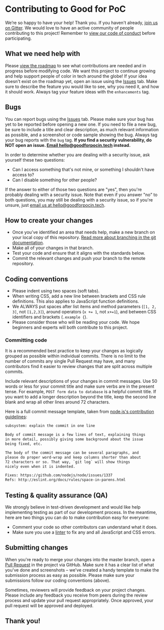 # Contributing to Good for PoC

We’re so happy to have your help! Thank you. If you haven't already, [join us on Gitter](https://gitter.im/GoodForPoC/Lobby?utm_source=share-link&utm_medium=link&utm_campaign=share-link). We would love to have an active community of people contributing to this project! Remember to [view our code of conduct](https://github.com/GoodForPoC/website/blob/master/docs/CODE_OF_CONDUCT.md) before participating.

## What we need help with
Please [view the roadmap](https://github.com/GoodForPoC/website/projects/1) to see what contributions are needed and in progress before modifying code. We want this project to continue growing and help support people of color in tech around the globe! If your idea doesn't exist on the roadmap yet, open an issue using the [Issues](https://github.com/GoodForPoC/website/issues) tab. Make sure to describe the feature you would like to see, why you need it, and how it should work. Always tag your feature ideas with the `enhancements` tag.

## Bugs
You can report bugs using the [Issues](https://github.com/GoodForPoC/website/issues) tab. Please make sure your bug has yet to be reported before opening a new one. If you need to file a new bug, be sure to include a title and clear description, as much relevant information as possible, and a screenshot or code sample showing the bug. Always tag your bug reports with the `bug` tag. **If you find a security vulnerability, do NOT open an issue. [Email hello@goodforpocin.tech](mailto:hello@goodforpocin.tech?Subject=[Security%20vulnerability]%20description%20here) instead.**

In order to determine whether you are dealing with a security issue, ask yourself these two questions:

- Can I access something that's not mine, or something I shouldn't have access to?
- Can I disable something for other people?

If the answer to either of those two questions are "yes", then you're probably dealing with a security issue. Note that even if you answer "no" to both questions, you may still be dealing with a security issue, so if you're unsure, just [email us at hello@goodforpocin.tech](mailto:hello@goodforpocin.tech?Subject=[Security%20vulnerability]%20description%20here).

## How to create your changes
- Once you’ve identified an area that needs help, make a new branch on your local copy of this repository. [Read more about branching in the git documentation](https://git-scm.com/book/en/v2/Git-Branching-Basic-Branching-and-Merging).
- Make all of your changes in that branch.
- Test your code and ensure that it aligns with the standards below.
- Commit the relevant changes and push your branch to the remote repository.

## Coding conventions
- Please indent using two spaces (soft tabs).
- When writing CSS, add a new line between brackets and CSS rule definitions. This also applies to JavaScript function definitions.
- We ALWAYS put spaces after list items and method parameters (`[1, 2, 3]`, not `[1,2,3]`), around operators (`x += 1`, not `x+=1`), and between CSS identifiers and brackets (`.example {`).
- Please consider those who will be reading your code. We hope beginners and experts will both contribute to this project.

### Committing code
It is a recommended best practice to keep your changes as logically grouped as possible within individual commits. There is no limit to the number of commits any single Pull Request may have, and many contributors find it easier to review changes that are split across multiple commits.

Include relevant descriptions of your changes in commit messages. Use 50 words or less for your commit title and make sure verbs are in the present tense. For example, `POST form data to database` is a helpful commit title. If you want to add a longer description beyond the title, keep the second line blank and wrap all other lines around 72 characters.

Here is a full commit message template, taken from [node.js's contribution guidelines](https://github.com/nodejs/node/blob/master/CONTRIBUTING.md#commit-message-guidelines):

```txt
subsystem: explain the commit in one line

Body of commit message is a few lines of text, explaining things
in more detail, possibly giving some background about the issue
being fixed, etc.

The body of the commit message can be several paragraphs, and
please do proper word-wrap and keep columns shorter than about
72 characters or so. That way, `git log` will show things
nicely even when it is indented.

Fixes: https://github.com/nodejs/node/issues/1337
Refs: http://eslint.org/docs/rules/space-in-parens.html
```

## Testing & quality assurance (QA)

We strongly believe in test-driven development and would like help implementing testing as part of our development process. In the meantime, here are two things you can do to make contribution easy for everyone:

- Comment your code so other contributors can understand what it does.
- Make sure you use a [linter](https://en.wikipedia.org/wiki/Lint_(software)) to fix any and all JavaScript and CSS errors.

## Submitting changes
When you're ready to merge your changes into the master branch, open a [Pull Request](https://help.github.com/articles/creating-a-pull-request/) in the project via GitHub. Make sure it has a clear list of what you've done and screenshots – we've created a handy template to make the submission process as easy as possible. Please make sure your submissions follow our coding conventions (above).

Sometimes, reviewers will provide feedback on your project changes. Please include any feedback you receive from peers during the review process and update your pull request appropriately. Once approved, your pull request will be approved and deployed.

## Thank you!
